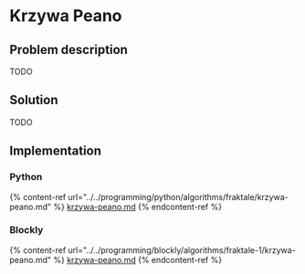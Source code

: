 # Krzywa Peano

## Problem description

TODO

## Solution 

TODO

## Implementation

### Python

{% content-ref url="../../programming/python/algorithms/fraktale/krzywa-peano.md" %}
[krzywa-peano.md](../../programming/python/algorithms/fraktale/krzywa-peano.md)
{% endcontent-ref %}

### Blockly

{% content-ref url="../../programming/blockly/algorithms/fraktale-1/krzywa-peano.md" %}
[krzywa-peano.md](../../programming/blockly/algorithms/fraktale-1/krzywa-peano.md)
{% endcontent-ref %}

